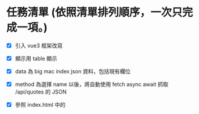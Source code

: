 # 任務清單 (依照清單排列順序，一次只完成一項。)
- [x]  引入 vue3 框架改寫
- [x]  顯示用 table 顯示
- [x]  data 為 big mac index json 資料，包括現有欄位
- [x]  method 為選擇 name 以後，將自動使用 fetch async await 抓取 /api/quotes 的 JSON
- [x]  參照 index.html 中的 <script> 區塊，做出相同對應的功能。
- [x]  選擇 name 以後，顯示選擇年份的下拉選單，內容包含"全部年份"和資料庫已經具備的年份，提供使用者查詢指定年份資料。
- [x]  解決問題：切換 name 和年份時，第一個欄位無法正確更新。
- [x]  提供排序選項，可以按照日期升序或降序排列。
- [x]  選擇年份時，必須能夠正確更新表格內容。
- [x]  解決表單中，年份重複問題
- [x]  選擇 name 之後，會顯示 "比較" 下拉選單，可以加入另一個 name 進行比較，將分為兩個表單並排呈現，並且共用同一個年份和排序方式。
- [x]  使用 vue3 框架技術，當選擇 name 以後，提供"圖表模式" 的切換按鈕，可將表單轉換為折線圖
- [x]  圖表使用日期為 X 軸，Y 軸是"價格走勢"。


# 注意
- 每次修改，必須在程式碼中加入註解。
- 先修改目標程式碼，修改完成後，再將本清單中的任務項目打勾。